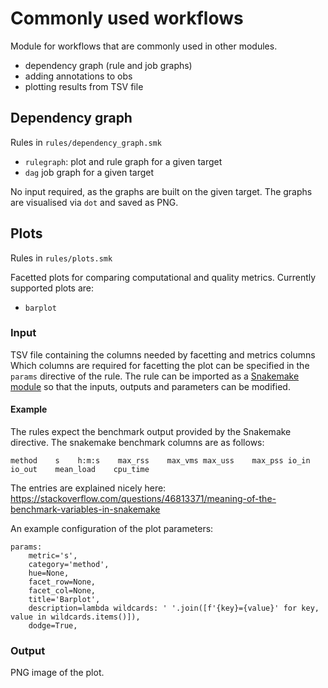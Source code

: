 # Commonly used workflows

Module for workflows that are commonly used in other modules.

* dependency graph (rule and job graphs)
* adding annotations to obs
* plotting results from TSV file

## Dependency graph
Rules in `rules/dependency_graph.smk`

* `rulegraph`: plot and rule graph for a given target
* `dag` job graph for a given target

No input required, as the graphs are built on the given target.
The graphs are visualised via `dot` and saved as PNG.

## Plots

Rules in `rules/plots.smk`

Facetted plots for comparing computational and quality metrics.
Currently supported plots are:

* `barplot`

### Input

TSV file containing the columns needed by facetting and metrics columns
Which columns are required for facetting the plot can be specified in the `params` directive of the rule.
The rule can be imported as a [Snakemake module](https://snakemake.readthedocs.io/en/stable/snakefiles/modularization.html#modules)
so that the inputs, outputs and parameters can be modified.

#### Example

The rules expect the benchmark output provided by the Snakemake directive.
The snakemake benchmark columns are as follows:

```tsv
method    s    h:m:s    max_rss    max_vms max_uss    max_pss io_in    io_out    mean_load    cpu_time
```

The entries are explained nicely
here: https://stackoverflow.com/questions/46813371/meaning-of-the-benchmark-variables-in-snakemake

An example configuration of the plot parameters:

```snakemake
params:
    metric='s',
    category='method',
    hue=None,
    facet_row=None,
    facet_col=None,
    title='Barplot',
    description=lambda wildcards: ' '.join([f'{key}={value}' for key, value in wildcards.items()]),
    dodge=True,
```

### Output
PNG image of the plot.